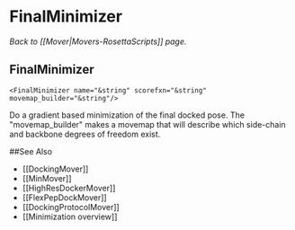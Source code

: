 # FinalMinimizer
*Back to [[Mover|Movers-RosettaScripts]] page.*
## FinalMinimizer

```
<FinalMinimizer name="&string" scorefxn="&string" movemap_builder="&string"/>
```

Do a gradient based minimization of the final docked pose. The "movemap\_builder" makes a movemap that will describe which side-chain and backbone degrees of freedom exist.


##See Also

* [[DockingMover]]
* [[MinMover]]
* [[HighResDockerMover]]
* [[FlexPepDockMover]]
* [[DockingProtocolMover]]
* [[Minimization overview]]